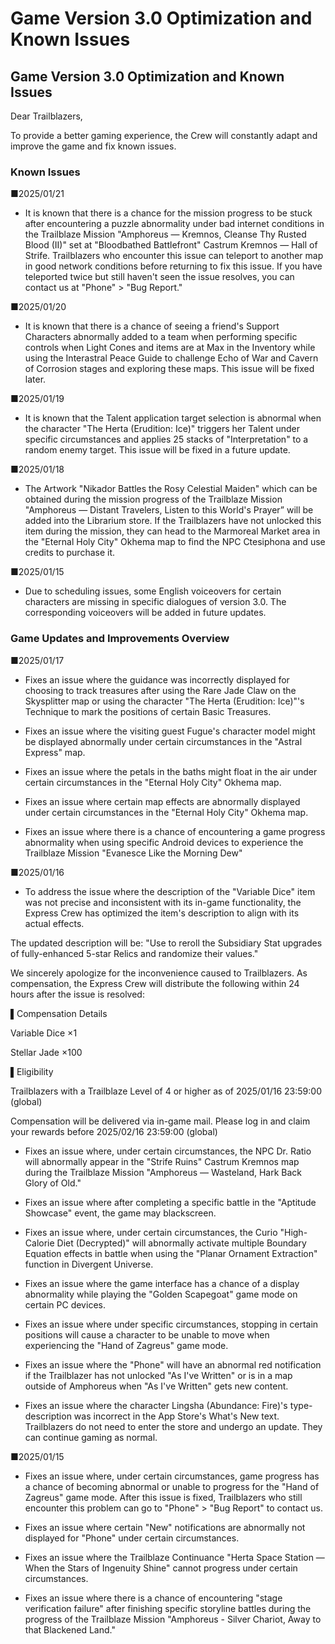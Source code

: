 # Game Version 3.0 Optimization and Known Issues
## Game Version 3.0 Optimization and Known Issues


Dear Trailblazers,

To provide a better gaming experience, the Crew will constantly adapt and improve the game and fix known issues.

### Known Issues

■2025/01/21

- It is known that there is a chance for the mission progress to be stuck after encountering a puzzle abnormality under bad internet conditions in the Trailblaze Mission "Amphoreus — Kremnos, Cleanse Thy Rusted Blood (II)" set at "Bloodbathed Battlefront" Castrum Kremnos — Hall of Strife. Trailblazers who encounter this issue can teleport to another map in good network conditions before returning to fix this issue. If you have teleported twice but still haven't seen the issue resolves, you can contact us at "Phone" > "Bug Report."

■2025/01/20

- It is known that there is a chance of seeing a friend's Support Characters abnormally added to a team when performing specific controls when Light Cones and items are at Max in the Inventory while using the Interastral Peace Guide to challenge Echo of War and Cavern of Corrosion stages and exploring these maps. This issue will be fixed later.

■2025/01/19

- It is known that the Talent application target selection is abnormal when the character "The Herta (Erudition: Ice)" triggers her Talent under specific circumstances and applies 25 stacks of "Interpretation" to a random enemy target. This issue will be fixed in a future update.

■2025/01/18

- The Artwork "Nikador Battles the Rosy Celestial Maiden" which can be obtained during the mission progress of the Trailblaze Mission "Amphoreus — Distant Travelers, Listen to this World's Prayer” will be added into the Librarium store. If the Trailblazers have not unlocked this item during the mission, they can head to the Marmoreal Market area in the "Eternal Holy City" Okhema map to find the NPC Ctesiphona and use credits to purchase it.

■2025/01/15

- Due to scheduling issues, some English voiceovers for certain characters are missing in specific dialogues of version 3.0. The corresponding voiceovers will be added in future updates.

### Game Updates and Improvements Overview

■2025/01/17

- Fixes an issue where the guidance was incorrectly displayed for choosing to track treasures after using the Rare Jade Claw on the Skysplitter map or using the character "The Herta (Erudition: Ice)"'s Technique to mark the positions of certain Basic Treasures.

- Fixes an issue where the visiting guest Fugue's character model might be displayed abnormally under certain circumstances in the "Astral Express" map.

- Fixes an issue where the petals in the baths might float in the air under certain circumstances in the "Eternal Holy City" Okhema map.

- Fixes an issue where certain map effects are abnormally displayed under certain circumstances in the "Eternal Holy City" Okhema map.

- Fixes an issue where there is a chance of encountering a game progress abnormality when using specific Android devices to experience the Trailblaze Mission "Evanesce Like the Morning Dew"

■2025/01/16

- To address the issue where the description of the "Variable Dice" item was not precise and inconsistent with its in-game functionality, the Express Crew has optimized the item's description to align with its actual effects.

The updated description will be: "Use to reroll the Subsidiary Stat upgrades of fully-enhanced 5-star Relics and randomize their values."

We sincerely apologize for the inconvenience caused to Trailblazers. As compensation, the Express Crew will distribute the following within 24 hours after the issue is resolved:

▌Compensation Details

Variable Dice ×1

Stellar Jade ×100

▌Eligibility

Trailblazers with a Trailblaze Level of 4 or higher as of 2025/01/16 23:59:00 (global)

Compensation will be delivered via in-game mail. Please log in and claim your rewards before 2025/02/16 23:59:00 (global)

- Fixes an issue where, under certain circumstances, the NPC Dr. Ratio will abnormally appear in the "Strife Ruins" Castrum Kremnos map during the Trailblaze Mission "Amphoreus — Wasteland, Hark Back Glory of Old."

- Fixes an issue where after completing a specific battle in the "Aptitude Showcase" event, the game may blackscreen.

- Fixes an issue where, under certain circumstances, the Curio "High-Calorie Diet (Decrypted)" will abnormally activate multiple Boundary Equation effects in battle when using the "Planar Ornament Extraction" function in Divergent Universe.

- Fixes an issue where the game interface has a chance of a display abnormality while playing the "Golden Scapegoat" game mode on certain PC devices.

- Fixes an issue where under specific circumstances, stopping in certain positions will cause a character to be unable to move when experiencing the "Hand of Zagreus" game mode.

- Fixes an issue where the "Phone" will have an abnormal red notification if the Trailblazer has not unlocked "As I've Written" or is in a map outside of Amphoreus when "As I've Written" gets new content.

- Fixes an issue where the character Lingsha (Abundance: Fire)'s type-description was incorrect in the App Store's What's New text. Trailblazers do not need to enter the store and undergo an update. They can continue gaming as normal.

■2025/01/15

- Fixes an issue where, under certain circumstances, game progress has a chance of becoming abnormal or unable to progress for the "Hand of Zagreus" game mode. After this issue is fixed, Trailblazers who still encounter this problem can go to "Phone" > "Bug Report" to contact us.

- Fixes an issue where certain "New" notifications are abnormally not displayed for "Phone" under certain circumstances.

- Fixes an issue where the Trailblaze Continuance "Herta Space Station — When the Stars of Ingenuity Shine" cannot progress under certain circumstances.

- Fixes an issue where there is a chance of encountering "stage verification failure" after finishing specific storyline battles during the progress of the Trailblaze Mission "Amphoreus - Silver Chariot, Away to that Blackened Land."
